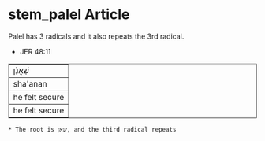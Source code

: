 # stem_palel Article

Palel has 3 radicals and it also repeats the 3rd radical. 

* JER 48:11
<table border="1" class="docutils">
<colgroup>
<col width="100%" />
</colgroup>
<tbody valign="top">
<tr class="row-odd"><td>שַׁאֲנַ֨ן</td>
</tr>
<tr class="row-even"><td>sha'anan</td>
</tr>
<tr class="row-odd"><td>he felt secure</td>
</tr>
<tr class="row-even"><td>he felt secure</td>
</tr>
</tbody>
</table>

    * The root is שאן, and the third radical repeats